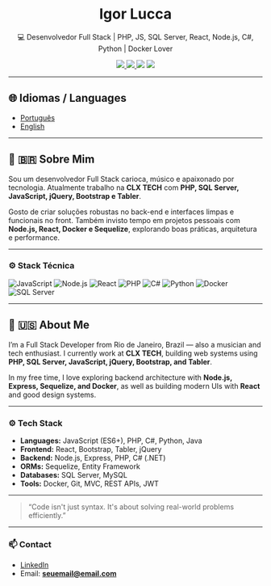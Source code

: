 <h1 align="center">Igor Lucca</h1>
<p align="center">💻 Desenvolvedor Full Stack | PHP, JS, SQL Server, React, Node.js, C#, Python | Docker Lover</p>

<p align="center">
  <a href="https://github.com/igorlucca">
    <img src="https://img.shields.io/github/followers/igorlucca?label=Seguidores&style=social" />
  </a>
  <a href="https://www.linkedin.com/in/igorlucca">
    <img src="https://img.shields.io/badge/LinkedIn-Igor%20Lucca-blue?logo=linkedin" />
  </a>
  <img src="https://img.shields.io/badge/Editor-VSCode-blue?logo=visualstudiocode" />
  <img src="https://img.shields.io/badge/OS-Windows%20%7C%20WSL-brightgreen?logo=windows" />
</p>

---

## 🌐 Idiomas / Languages

- [Português](#-sobre-mim)
- [English](#-about-me)

---

## 📌 <a name="-sobre-mim"></a><a name="sobre-mim"></a>🇧🇷 Sobre Mim

Sou um desenvolvedor Full Stack carioca, músico e apaixonado por tecnologia. Atualmente trabalho na **CLX TECH** com **PHP, SQL Server, JavaScript, jQuery, Bootstrap e Tabler**.

Gosto de criar soluções robustas no back-end e interfaces limpas e funcionais no front. Também invisto tempo em projetos pessoais com **Node.js, React, Docker e Sequelize**, explorando boas práticas, arquitetura e performance.

---

### ⚙️ Stack Técnica

![JavaScript](https://img.shields.io/badge/-JavaScript-F7DF1E?style=flat&logo=javascript&logoColor=black)
![Node.js](https://img.shields.io/badge/-Node.js-339933?style=flat&logo=node.js&logoColor=white)
![React](https://img.shields.io/badge/-React-61DAFB?style=flat&logo=react&logoColor=black)
![PHP](https://img.shields.io/badge/-PHP-777BB4?style=flat&logo=php&logoColor=white)
![C#](https://img.shields.io/badge/-CSharp-239120?style=flat&logo=c-sharp&logoColor=white)
![Python](https://img.shields.io/badge/-Python-3776AB?style=flat&logo=python&logoColor=white)
![Docker](https://img.shields.io/badge/-Docker-2496ED?style=flat&logo=docker&logoColor=white)
![SQL Server](https://img.shields.io/badge/-SQL%20Server-CC2927?style=flat&logo=microsoft-sql-server&logoColor=white)

---

## 📌 <a name="about-me"></a>🇺🇸 About Me

I’m a Full Stack Developer from Rio de Janeiro, Brazil — also a musician and tech enthusiast. I currently work at **CLX TECH**, building web systems using **PHP, SQL Server, JavaScript, jQuery, Bootstrap, and Tabler**.

In my free time, I love exploring backend architecture with **Node.js, Express, Sequelize, and Docker**, as well as building modern UIs with **React** and good design systems.

---

### ⚙️ Tech Stack

- **Languages:** JavaScript (ES6+), PHP, C#, Python, Java  
- **Frontend:** React, Bootstrap, Tabler, jQuery  
- **Backend:** Node.js, Express, PHP, C# (.NET)  
- **ORMs:** Sequelize, Entity Framework  
- **Databases:** SQL Server, MySQL  
- **Tools:** Docker, Git, MVC, REST APIs, JWT  

---

> “Code isn't just syntax. It's about solving real-world problems efficiently.”

---

### 📫 Contact

- [LinkedIn](https://www.linkedin.com/in/igorlucca)  
- Email: **seuemail@email.com**
